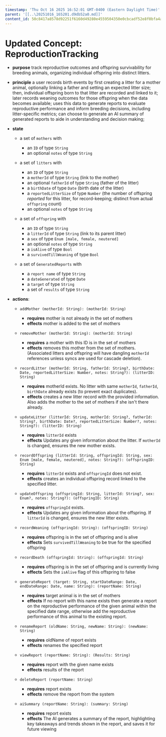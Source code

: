 ```yaml
---
timestamp: 'Thu Oct 16 2025 16:52:01 GMT-0400 (Eastern Daylight Time)'
parent: '[[..\20251016_165201.d9db52a0.md]]'
content_id: 50c8417a8578d92251f6160d49280e4559504350e0cbcadf52e8f0bfa4a39ded
---
```


# Updated Concept: ReproductionTracking

* **purpose** track reproductive outcomes and offspring survivability for breeding animals, organizing individual offspring into distinct litters.

* **principle**
  a user records birth events by first creating a litter for a mother animal, optionally linking a father and setting an expected litter size;
  then, individual offspring born to that litter are recorded and linked to it;
  later records weaning outcomes for those offspring when the data becomes available;
  uses this data to generate reports to evaluate reproductive performance and inform breeding decisions, including litter-specific metrics;
  can choose to generate an AI summary of generated reports to aide in understanding and decision making;

* **state**
  * a set of `mothers` with
    * an `ID` of type `String`
    * an optional `notes` of type `String`

  * a set of `litters` with
    * an `ID` of type `String`
    * a `motherId` of type `String` (link to the mother)
    * an optional `fatherId` of type `String` (father of the litter)
    * a `birthDate` of type `Date` (birth date of the litter)
    * a `reportedLitterSize` of type `Number` (the number of offspring *reported* for this litter, for record-keeping; distinct from actual `offspring` count)
    * an optional `notes` of type `String`

  * a set of `offspring` with
    * an `ID` of type `String`
    * a `litterId` of type `String` (link to its parent litter)
    * a `sex` of type `Enum [male, female, neutered]`
    * an optional `notes` of type `String`
    * a `isAlive` of type `Bool`
    * a `survivedTillWeaning` of type `Bool`

  * a set of `GeneratedReports` with
    * a `report name` of type `String`
    * a `dateGenerated` of type `Date`
    * a `target` of type `String`
    * a set of `results` of type `String`

* **actions**:
  * `addMother (motherId: String): (motherId: String)`
    * **requires** mother is not already in the set of mothers
    * **effects** mother is added to the set of mothers

  * `removeMother (motherId: String): (motherId: String)`
    * **requires** a mother with this ID is in the set of mothers
    * **effects** removes this mother from the set of mothers. (Associated litters and offspring will have dangling `motherId` references unless syncs are used for cascade deletion).

  * `recordLitter (motherId: String, fatherId: String?, birthDate: Date, reportedLitterSize: Number, notes: String?): (litterID: String)`
    * **requires** motherId exists. No litter with same `motherId`, `fatherId`, `birthDate` already exists (to prevent exact duplicates).
    * **effects** creates a new litter record with the provided information. Also adds the mother to the set of mothers if she isn't there already.

  * `updateLitter (litterId: String, motherId: String?, fatherId: String?, birthDate: Date?, reportedLitterSize: Number?, notes: String?): (litterID: String)`
    * **requires** `litterId` exists
    * **effects** Updates any given information about the litter. If `motherId` is changed, ensures the new mother exists.

  * `recordOffspring (litterId: String, offspringId: String, sex: Enum [male, female, neutered], notes: String?): (offspringID: String)`
    * **requires** `litterId` exists and `offspringId` does not exist.
    * **effects** creates an individual offspring record linked to the specified litter.

  * `updateOffspring (offspringId: String, litterId: String?, sex: Enum?, notes: String?): (offspringID: String)`
    * **requires** `offspringId` exists.
    * **effects** Updates any given information about the offspring. If `litterId` is changed, ensures the new litter exists.

  * `recordWeaning (offspringId: String): (offspringID: String)`
    * **requires** offspring is in the set of offspring and is alive
    * **effects** Sets `survivedTillWeaning` to be true for the specified offspring

  * `recordDeath (offspringId: String): (offspringId: String)`
    * **requires** offspring is in the set of offspring and is currently living
    * **effects** Sets the `isAlive` flag of this offspring to false

  * `generateReport (target: String, startDateRange: Date, endDateRange: Date, name: String): (reportName: String)`
    * **requires** target animal is in the set of mothers
    * **effects** If no report with this name exists then generate a report on the reproductive performance of the given animal within the specified date range, otherwise add the reproductive performance of this animal to the existing report.

  * `renameReport (oldName: String, newName: String): (newName: String)`
    * **requires** oldName of report exists
    * **effects** renames the specified report

  * `viewReport (reportName: String): (Results: String)`
    * **requires** report with the given name exists
    * **effects** results of the report

  * `deleteReport (reportName: String)`
    * **requires** report exists
    * **effects** remove the report from the system

  * `aiSummary (reportName: String): (summary: String)`
    * **requires** report exists
    * **effects** The AI generates a summary of the report, highlighting key takeaways and trends shown in the report, and saves it for future viewing
